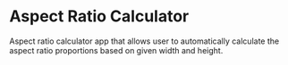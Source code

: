 # Aspect Ratio Calculator

Aspect ratio calculator app that allows user to automatically calculate the aspect ratio proportions based on given width and height.
